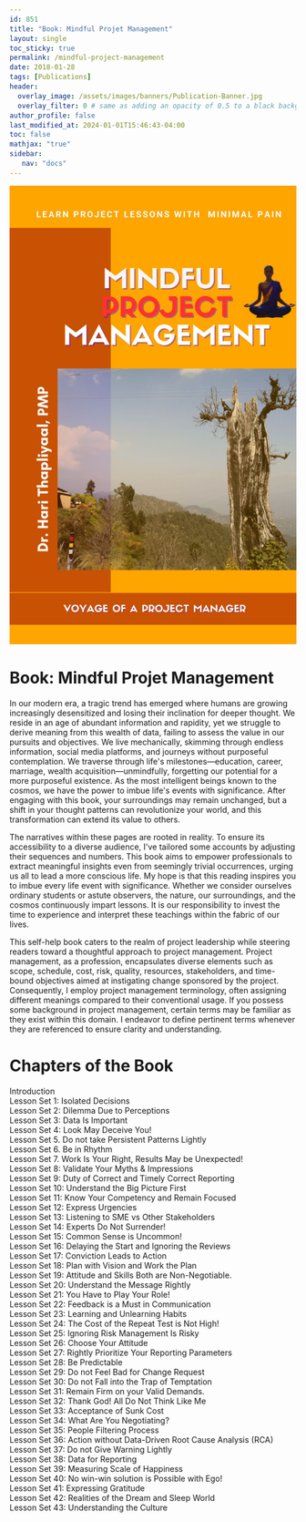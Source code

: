 ```yaml
---
id: 851    
title: "Book: Mindful Projet Management"
layout: single
toc_sticky: true
permalink: /mindful-project-management
date: 2018-01-28
tags: [Publications]
header:
  overlay_image: /assets/images/banners/Publication-Banner.jpg
  overlay_filter: 0 # same as adding an opacity of 0.5 to a black background
author_profile: false
last_modified_at: 2024-01-01T15:46:43-04:00
toc: false
mathjax: "true"
sidebar:
   nav: "docs"
---
```


![Book: Mindful Projet Management](/assets/images/projects/mfpm-editation1.jpg)
# Book: Mindful Projet Management

In our modern era, a tragic trend has emerged where humans are growing increasingly desensitized and losing their inclination for deeper thought. We reside in an age of abundant information and rapidity, yet we struggle to derive meaning from this wealth of data, failing to assess the value in our pursuits and objectives. We live mechanically, skimming through endless information, social media platforms, and journeys without purposeful contemplation. We traverse through life's milestones—education, career, marriage, wealth acquisition—unmindfully, forgetting our potential for a more purposeful existence. As the most intelligent beings known to the cosmos, we have the power to imbue life's events with significance. After engaging with this book, your surroundings may remain unchanged, but a shift in your thought patterns can revolutionize your world, and this transformation can extend its value to others.

The narratives within these pages are rooted in reality. To ensure its accessibility to a diverse audience, I've tailored some accounts by adjusting their sequences and numbers. This book aims to empower professionals to extract meaningful insights even from seemingly trivial occurrences, urging us all to lead a more conscious life. My hope is that this reading inspires you to imbue every life event with significance. Whether we consider ourselves ordinary students or astute observers, the nature, our surroundings, and the cosmos continuously impart lessons. It is our responsibility to invest the time to experience and interpret these teachings within the fabric of our lives.

This self-help book caters to the realm of project leadership while steering readers toward a thoughtful approach to project management. Project management, as a profession, encapsulates diverse elements such as scope, schedule, cost, risk, quality, resources, stakeholders, and time-bound objectives aimed at instigating change sponsored by the project. Consequently, I employ project management terminology, often assigning different meanings compared to their conventional usage. If you possess some background in project management, certain terms may be familiar as they exist within this domain. I endeavor to define pertinent terms whenever they are referenced to ensure clarity and understanding.

# Chapters of the Book

Introduction    
Lesson Set 1: Isolated Decisions    
Lesson Set 2: Dilemma Due to Perceptions    
Lesson Set 3: Data Is Important    
Lesson Set 4: Look May Deceive You!    
Lesson Set 5. Do not take Persistent Patterns Lightly     
Lesson Set 6. Be in Rhythm    
Lesson Set 7. Work Is Your Right, Results May be Unexpected!    
Lesson Set 8: Validate Your Myths & Impressions    
Lesson Set 9: Duty of Correct and Timely Correct Reporting    
Lesson Set 10: Understand the Big Picture First    
Lesson Set 11: Know Your Competency and Remain Focused    
Lesson Set 12: Express Urgencies    
Lesson Set 13: Listening to SME vs Other Stakeholders    
Lesson Set 14: Experts Do Not Surrender!    
Lesson Set 15: Common Sense is Uncommon!    
Lesson Set 16: Delaying the Start and Ignoring the Reviews    
Lesson Set 17: Conviction Leads to Action    
Lesson Set 18: Plan with Vision and Work the Plan    
Lesson Set 19: Attitude and Skills Both are Non-Negotiable.    
Lesson Set 20: Understand the Message Rightly    
Lesson Set 21: You Have to Play Your Role!    
Lesson Set 22: Feedback is a Must in Communication    
Lesson Set 23: Learning and Unlearning Habits    
Lesson Set 24: The Cost of the Repeat Test is Not High!    
Lesson Set 25: Ignoring Risk Management Is Risky    
Lesson Set 26: Choose Your Attitude    
Lesson Set 27: Rightly Prioritize Your Reporting Parameters    
Lesson Set 28: Be Predictable    
Lesson Set 29: Do not Feel Bad for Change Request    
Lesson Set 30: Do not Fall into the Trap of Temptation    
Lesson Set 31: Remain Firm on your Valid Demands.    
Lesson Set 32: Thank God! All Do Not Think Like Me    
Lesson Set 33: Acceptance of Sunk Cost    
Lesson Set 34: What Are You Negotiating?    
Lesson Set 35: People Filtering Process    
Lesson Set 36: Action without Data-Driven Root Cause Analysis (RCA)    
Lesson Set 37: Do not Give Warning Lightly    
Lesson Set 38: Data for Reporting    
Lesson Set 39: Measuring Scale of Happiness    
Lesson Set 40: No win-win solution is Possible with Ego!    
Lesson Set 41: Expressing Gratitude    
Lesson Set 42: Realities of the Dream and Sleep World    
Lesson Set 43: Understanding the Culture    
